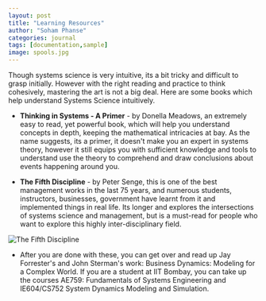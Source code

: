 ```yaml
---
layout: post
title: "Learning Resources"
author: "Soham Phanse"
categories: journal
tags: [documentation,sample]
image: spools.jpg
---
```




Though systems science is very intuitive, its a bit tricky and difficult to grasp initially. However with the right reading and practice to think cohesively, mastering the art is not a big deal. Here are some books which help understand Systems Science intuitively. 

- **Thinking in Systems - A Primer** - by Donella Meadows, an extremely easy to read, yet powerful book, which will help you understand concepts in depth, keeping the mathematical intricacies at bay. As the name suggests, its a primer, it doesn't make you an expert in systems theory, however it still equips you with sufficient knowledge and tools to understand use the theory to comprehend and draw conclusions about events happening around you. 

- **The Fifth Discipline** - by Peter Senge, this is one of the best management works in the last 75 years, and numerous students, instructors, businesses, government have learnt from it and implemented things in real life. Its longer and explores the intersections of systems science and management, but is a must-read for people who want to explore this highly inter-disciplinary field. 


![The Fifth Discipline](https://sohamphanseiitb.github.io/th-ink-in-systems/assets/img/The_fifth_discipline_cover.jpg)

- After you are done with these, you can get over and read up Jay Forrester's and John Sterman's work: Business Dynamics: Modeling for a Complex World. If you are a student at IIT Bombay, you can take up the courses AE759: Fundamentals of Systems Engineering and IE604/CS752 System Dynamics Modeling and Simulation. 


<!--The beauty of computer programming is that you do not need to formally go to school to learn how to program. You can learn almost everything that you would need to know online, and for free. The following resources are some that I have used personally, that I highly recommend, for anyone looking to learn more about computer programming.

## [Free Code Camp](https://www.freecodecamp.org/)

My personal favourite for learning full stack web development. They offer a great front and back end curriculum that requires you to complete a variety of projects in order to apply the knowledge that you learn during the lessons. As a bonus, at the end of the curriculum you will have a few impressive projects under your belt for your portfolio.

## [Codecademy](https://www.codecademy.com/)

Not only does Codecademy have many great courses on various web development languages such as [HTML](https://www.codecademy.com/learn/learn-html), [CSS](https://www.codecademy.com/learn/learn-css), and [JavaScript](https://www.codecademy.com/learn/introduction-to-javascript), but they even offer a course on [how to deploy a Jekyll site](https://www.codecademy.com/learn/deploy-a-website). If you are completely new to Jekyll, I would recommend working through that course as a great start for learning how to deploy your Jekyll site.

## [Khan Academy](https://www.khanacademy.org/)

A great resource not only for learning mathematics (what most people probably know Khan Academy for), but also [computer programming](https://www.khanacademy.org/computing/computer-programming). What Khan Academy offers that is different from the other two above resources is that it offers courses in [computer science related](https://www.khanacademy.org/computing/computer-science) topics, such as [algorithms](https://www.khanacademy.org/computing/computer-science/algorithms) and [cryptography](https://www.khanacademy.org/computing/computer-science/cryptography). This is unique in that most online resources mostly focus on the programming side of things.-->

